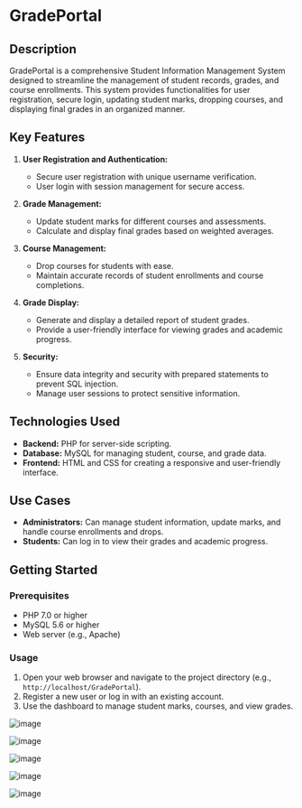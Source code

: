 # GradePortal

## Description

GradePortal is a comprehensive Student Information Management System designed to streamline the management of student records, grades, and course enrollments. This system provides functionalities for user registration, secure login, updating student marks, dropping courses, and displaying final grades in an organized manner.

## Key Features

1. **User Registration and Authentication:**
   - Secure user registration with unique username verification.
   - User login with session management for secure access.

2. **Grade Management:**
   - Update student marks for different courses and assessments.
   - Calculate and display final grades based on weighted averages.

3. **Course Management:**
   - Drop courses for students with ease.
   - Maintain accurate records of student enrollments and course completions.

4. **Grade Display:**
   - Generate and display a detailed report of student grades.
   - Provide a user-friendly interface for viewing grades and academic progress.

5. **Security:**
   - Ensure data integrity and security with prepared statements to prevent SQL injection.
   - Manage user sessions to protect sensitive information.

## Technologies Used

- **Backend:** PHP for server-side scripting.
- **Database:** MySQL for managing student, course, and grade data.
- **Frontend:** HTML and CSS for creating a responsive and user-friendly interface.

## Use Cases

- **Administrators:** Can manage student information, update marks, and handle course enrollments and drops.
- **Students:** Can log in to view their grades and academic progress.

## Getting Started

### Prerequisites

- PHP 7.0 or higher
- MySQL 5.6 or higher
- Web server (e.g., Apache)

### Usage

1. Open your web browser and navigate to the project directory (e.g., `http://localhost/GradePortal`).
2. Register a new user or log in with an existing account.
3. Use the dashboard to manage student marks, courses, and view grades.

![image](https://github.com/nberkyilmaz/Grade-Portal/assets/91981362/3ff3724c-02ba-40ca-9823-4cf24e0f4d29)

![image](https://github.com/nberkyilmaz/Grade-Portal/assets/91981362/46d433b6-907d-4369-b5f5-0b14519042ec)

![image](https://github.com/nberkyilmaz/Grade-Portal/assets/91981362/9ae722fe-a73f-4874-812f-21e4d6a72287)

![image](https://github.com/nberkyilmaz/Grade-Portal/assets/91981362/6357a400-61c8-452d-a8f0-c2f8774831e9)

![image](https://github.com/nberkyilmaz/Grade-Portal/assets/91981362/60a05184-2245-4441-84a4-063540108643)







